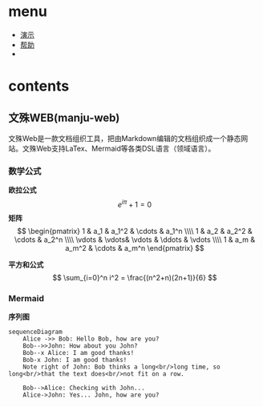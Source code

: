 # menu

- [演示](./examples/intro.md)
- [帮助](./examples/help.md)
- 

# contents

## 文殊WEB(manju-web)

文殊Web是一款文档组织工具，把由Markdown编辑的文档组织成一个静态网站。文殊Web支持LaTex、Mermaid等各类DSL语言（领域语言）。

### 数学公式

**欧拉公式**
$$
e^{i\pi}+1=0
$$
**矩阵**
$$
\begin{pmatrix}
 1 & a_1 & a_1^2 & \cdots & a_1^n \\\\
 1 & a_2 & a_2^2 & \cdots & a_2^n \\\\
 \vdots  & \vdots& \vdots & \ddots & \vdots \\\\
 1 & a_m & a_m^2 & \cdots & a_m^n    
 \end{pmatrix}
$$


**平方和公式**
$$
\sum_{i=0}^n i^2 = \frac{(n^2+n)(2n+1)}{6}
$$


### Mermaid

**序列图**

```mermaid
sequenceDiagram
    Alice ->> Bob: Hello Bob, how are you?
    Bob-->>John: How about you John?
    Bob--x Alice: I am good thanks!
    Bob-x John: I am good thanks!
    Note right of John: Bob thinks a long<br/>long time, so long<br/>that the text does<br/>not fit on a row.

    Bob-->Alice: Checking with John...
    Alice->John: Yes... John, how are you?
```


